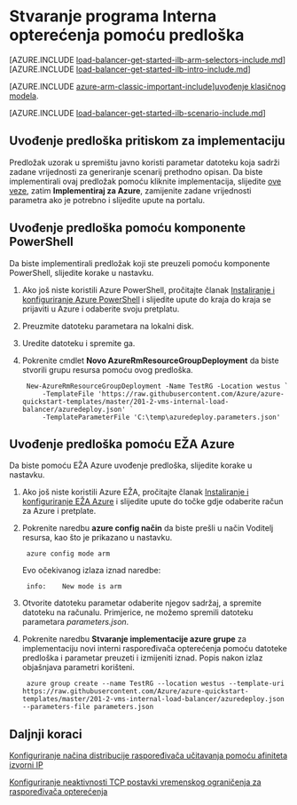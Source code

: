 <properties
   pageTitle="Stvaranje programa Interna opterećenja pomoću predloška u upravitelju resursa | Microsoft Azure"
   description="Saznajte kako stvoriti na interni opterećenja pomoću predloška u upravitelju resursa"
   services="load-balancer"
   documentationCenter="na"
   authors="sdwheeler"
   manager="carmonm"
   editor=""
   tags="azure-resource-manager"
/>
<tags
   ms.service="load-balancer"
   ms.devlang="na"
   ms.topic="get-started-article"
   ms.tgt_pltfrm="na"
   ms.workload="infrastructure-services"
   ms.date="10/24/2016"
   ms.author="sewhee" />

# <a name="create-an-internal-load-balancer-using-a-template"></a>Stvaranje programa Interna opterećenja pomoću predloška

[AZURE.INCLUDE [load-balancer-get-started-ilb-arm-selectors-include.md](../../includes/load-balancer-get-started-ilb-arm-selectors-include.md)]
<BR>
[AZURE.INCLUDE [load-balancer-get-started-ilb-intro-include.md](../../includes/load-balancer-get-started-ilb-intro-include.md)]

[AZURE.INCLUDE [azure-arm-classic-important-include](../../includes/learn-about-deployment-models-rm-include.md)][uvođenje klasičnog modela](load-balancer-get-started-ilb-classic-ps.md).

[AZURE.INCLUDE [load-balancer-get-started-ilb-scenario-include.md](../../includes/load-balancer-get-started-ilb-scenario-include.md)]

## <a name="deploy-the-template-by-using-click-to-deploy"></a>Uvođenje predloška pritiskom za implementaciju

Predložak uzorak u spremištu javno koristi parametar datoteku koja sadrži zadane vrijednosti za generiranje scenarij prethodno opisan. Da biste implementirali ovaj predložak pomoću kliknite implementacija, slijedite [ove veze](https://github.com/Azure/azure-quickstart-templates/tree/master/201-2-vms-internal-load-balancer), zatim **Implementiraj za Azure**, zamijenite zadane vrijednosti parametra ako je potrebno i slijedite upute na portalu.

## <a name="deploy-the-template-by-using-powershell"></a>Uvođenje predloška pomoću komponente PowerShell

Da biste implementirali predložak koji ste preuzeli pomoću komponente PowerShell, slijedite korake u nastavku.

1. Ako još niste koristili Azure PowerShell, pročitajte članak [Instaliranje i konfiguriranje Azure PowerShell](../../articles/powershell-install-configure.md) i slijedite upute do kraja do kraja se prijaviti u Azure i odaberite svoju pretplatu.
2. Preuzmite datoteku parametara na lokalni disk.
3. Uredite datoteku i spremite ga.
4. Pokrenite cmdlet **Novo AzureRmResourceGroupDeployment** da biste stvorili grupu resursa pomoću ovog predloška.

        New-AzureRmResourceGroupDeployment -Name TestRG -Location westus `
            -TemplateFile 'https://raw.githubusercontent.com/Azure/azure-quickstart-templates/master/201-2-vms-internal-load-balancer/azuredeploy.json' `
            -TemplateParameterFile 'C:\temp\azuredeploy.parameters.json'

## <a name="deploy-the-template-by-using-the-azure-cli"></a>Uvođenje predloška pomoću EŽA Azure

Da biste pomoću EŽA Azure uvođenje predloška, slijedite korake u nastavku.

1. Ako još niste koristili Azure EŽA, pročitajte članak [Instaliranje i konfiguriranje EŽA Azure](../../articles/xplat-cli-install.md) i slijedite upute do točke gdje odaberite račun za Azure i pretplate.
2. Pokrenite naredbu **azure config način** da biste prešli u način Voditelj resursa, kao što je prikazano u nastavku.

        azure config mode arm

    Evo očekivanog izlaza iznad naredbe:

        info:    New mode is arm

3. Otvorite datoteku parametar odaberite njegov sadržaj, a spremite datoteku na računalu. Primjerice, ne možemo spremili datoteku parametara *parameters.json*.

4. Pokrenite naredbu **Stvaranje implementacije azure grupe** za implementaciju novi interni raspoređivača opterećenja pomoću datoteke predloška i parametar preuzeti i izmijeniti iznad. Popis nakon izlaz objašnjava parametri korišteni.

        azure group create --name TestRG --location westus --template-uri https://raw.githubusercontent.com/Azure/azure-quickstart-templates/master/201-2-vms-internal-load-balancer/azuredeploy.json --parameters-file parameters.json

## <a name="next-steps"></a>Daljnji koraci

[Konfiguriranje načina distribucije raspoređivača učitavanja pomoću afiniteta izvorni IP](load-balancer-distribution-mode.md)

[Konfiguriranje neaktivnosti TCP postavki vremenskog ograničenja za raspoređivača opterećenja](load-balancer-tcp-idle-timeout.md)



